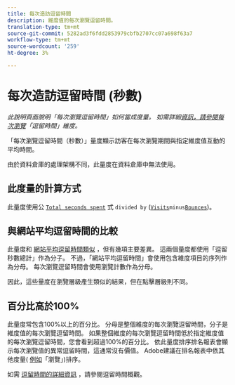 ```yaml
---
title: 每次造訪逗留時間
description: 維度值的每次瀏覽逗留時間。
translation-type: tm+mt
source-git-commit: 5282ad3f6fdd2853979cbfb2707cc07a698f63a7
workflow-type: tm+mt
source-wordcount: '259'
ht-degree: 3%

---
```



# 每次造訪逗留時間 (秒數)

*此說明頁面說明「每次瀏覽逗留時間」如何當成度量。 如需詳細[資訊，請參閱每次瀏覽](../dimensions/time-spent-per-visit.md)「逗留時間」維度。*

「每次瀏覽逗留時間（秒數）」量度顯示訪客在每次瀏覽期間與指定維度值互動的平均時間。

由於資料倉庫的處理架構不同，此量度在資料倉庫中無法使用。

## 此度量的計算方式

此量度使用公 [`Total seconds spent`](total-seconds-spent.md) 式 `divided by` ([`Visits`](visits.md)`minus`[`Bounces`](bounces.md))。

## 與網站平均逗留時間的比較

此量度和 [網站平均逗留時間類似](average-time-on-site.md) ，但有幾項主要差異。 這兩個量度都使用「逗留秒數總計」作為分子。 不過，「網站平均逗留時間」會使用包含維度項目的序列作為分母。 每次瀏覽逗留時間會使用瀏覽計數作為分母。

因此，這些量度在瀏覽層級產生類似的結果，但在點擊層級則不同。

## 百分比高於100%

此量度常包含100%以上的百分比。 分母是整個維度的每次瀏覽逗留時間，分子是維度值的每次瀏覽逗留時間。 如果整個維度的每次瀏覽逗留時間低於指定維度值的每次瀏覽逗留時間，您會看到超過100%的百分比。 依此量度排序排名報表會顯示每次瀏覽值的異常逗留時間，這通常沒有價值。 Adobe建議在排名報表中依其他度量( [例如](visits.md)「瀏覽」)排序。

如需 [逗留時間的詳細資訊](time-spent.md) ，請參閱逗留時間概觀。
